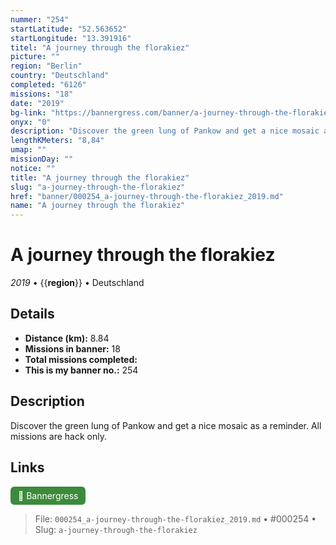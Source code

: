 ```yaml
---
nummer: "254"
startLatitude: "52.563652"
startLongitude: "13.391916"
titel: "A journey through the florakiez"
picture: ""
region: "Berlin"
country: "Deutschland"
completed: "6126"
missions: "18"
date: "2019"
bg-link: "https://bannergress.com/banner/a-journey-through-the-florakiez-ac90"
onyx: "0"
description: "Discover the green lung of Pankow and get a nice mosaic as a reminder. All missions are hack only."
lengthKMeters: "8,84"
umap: ""
missionDay: ""
notice: ""
title: "A journey through the florakiez"
slug: "a-journey-through-the-florakiez"
href: "banner/000254_a-journey-through-the-florakiez_2019.md"
name: "A journey through the florakiez"
---
```

# A journey through the florakiez

*2019* • {{__region__}} • Deutschland





## Details
- **Distance (km):** 8.84
- **Missions in banner:** 18
- **Total missions completed:** 
- **This is my banner no.:** 254



## Description
Discover the green lung of Pankow and get a nice mosaic as a reminder. All missions are hack only.



## Links
<a href="https://bannergress.com/banner/a-journey-through-the-florakiez-ac90" target="_blank" style="display:inline-block;margin-right:8px;padding:6px 12px;background:#3c8b3c;color:#fff;text-decoration:none;border-radius:6px;">🔗 Bannergress</a>



> File: `000254_a-journey-through-the-florakiez_2019.md` • #000254 • Slug: `a-journey-through-the-florakiez`
